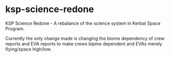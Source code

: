 # ksp-science-redone
KSP Science Redone - A rebalance of the science system in Kerbal Space Program.

Currently the only change made is changing the biome dependency of crew reports and EVA reports to make crews bipme dependent and EVAs merely flying/space high/low.
